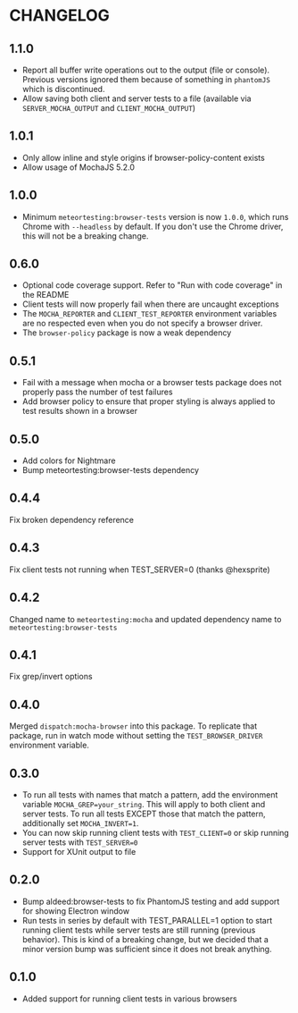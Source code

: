 # CHANGELOG

## 1.1.0

- Report all buffer write operations out to the output (file or console). Previous versions ignored them because of something in `phantomJS` which is discontinued.
- Allow saving both client and server tests to a file (available via `SERVER_MOCHA_OUTPUT` and `CLIENT_MOCHA_OUTPUT`)

## 1.0.1

- Only allow inline and style origins if browser-policy-content exists
- Allow usage of MochaJS 5.2.0

## 1.0.0

- Minimum `meteortesting:browser-tests` version is now `1.0.0`, which runs Chrome with `--headless` by default. If you don't use the Chrome driver, this will not be a breaking change.

## 0.6.0

- Optional code coverage support. Refer to "Run with code coverage" in the README
- Client tests will now properly fail when there are uncaught exceptions
- The `MOCHA_REPORTER` and `CLIENT_TEST_REPORTER` environment variables are no respected even when you do not specify a browser driver.
- The `browser-policy` package is now a weak dependency

## 0.5.1

- Fail with a message when mocha or a browser tests package does not properly pass the number of test failures
- Add browser policy to ensure that proper styling is always applied to test results shown in a browser

## 0.5.0

- Add colors for Nightmare
- Bump meteortesting:browser-tests dependency

## 0.4.4

Fix broken dependency reference

## 0.4.3

Fix client tests not running when TEST_SERVER=0 (thanks @hexsprite)

## 0.4.2

Changed name to `meteortesting:mocha` and updated dependency name to `meteortesting:browser-tests`

## 0.4.1

Fix grep/invert options

## 0.4.0

Merged `dispatch:mocha-browser` into this package. To replicate that package, run in watch mode without setting the `TEST_BROWSER_DRIVER` environment variable.

## 0.3.0

* To run all tests with names that match a pattern, add the environment variable `MOCHA_GREP=your_string`. This will apply to both client and server tests. To run all tests EXCEPT those that match the pattern, additionally set `MOCHA_INVERT=1`.
* You can now skip running client tests with `TEST_CLIENT=0` or skip running server tests with `TEST_SERVER=0`
* Support for XUnit output to file

## 0.2.0

* Bump aldeed:browser-tests to fix PhantomJS testing and add support for showing Electron window
* Run tests in series by default with TEST_PARALLEL=1 option to start running client tests while server tests are still running (previous behavior). This is kind of a breaking change, but we decided that a minor version bump was sufficient since it does not break anything.

## 0.1.0

* Added support for running client tests in various browsers
